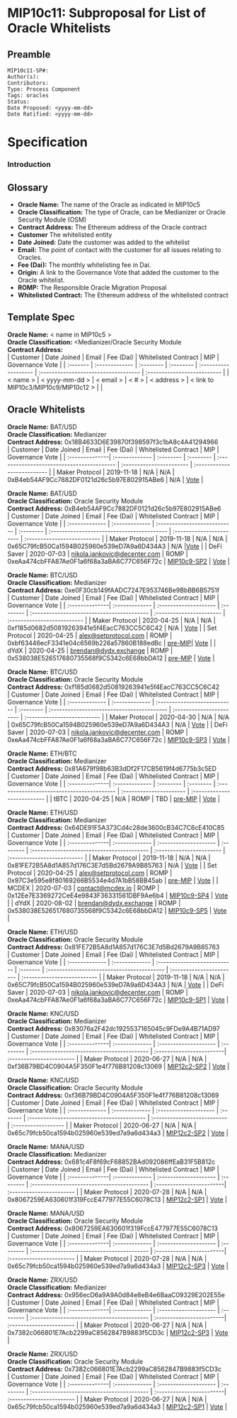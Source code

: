 # MIP10c11: Subproposal for List of Oracle Whitelists

## Preamble
```
MIP10c11-SP#: 
Author(s):
Contributors:
Type: Process Component
Tags: oracles
Status:
Date Proposed: <yyyy-mm-dd>
Date Ratified: <yyyy-mm-dd>
```

# Specification

### Introduction

## Glossary

- **Oracle Name:** The name of the Oracle as indicated in MIP10c5
- **Oracle Classification:** The type of Oracle, can be Medianizer or Oracle Security Module (OSM)
- **Contract Address:** The Ethereum address of the Oracle contract
- **Customer** The whitelisted entity
- **Date Joined:** Date the customer was added to the whitelist
- **Email:** The point of contact with the customer for all issues relating to Oracles.
- **Fee (Dai):**  The monthly whitelisting fee in Dai.
- **Origin:** A link to the Governance Vote that added the customer to the Oracle whitelist.
- **ROMP:** The Responsible Oracle Migration Proposal
- **Whitelisted Contract:** The Ethereum address of the whitelisted contract 

## Template Spec

**Oracle Name:** < name in MIP10c5 >    
**Oracle Classification:** <Medianizer/Oracle Security Module   
**Contract Address:**    
| Customer |  Date Joined   |   Email   | Fee (Dai) | Whitelisted Contract |                  MIP                 |       Governance Vote       |
| :------- | :------------- | :-------- | :-------- | :------------------- | :----------------------------------- | :-------------------------- |
| < name > | < yyyy-mm-dd > | < email > |   < # >   |     < address >      | < link to MIP10c3/MIP10c9/MIP10c12 > | <link to governance vote >  |

## Oracle Whitelists

**Oracle Name:** BAT/USD    
**Oracle Classification:** Medianizer   
**Contract Address:** 0x18B4633D6E39870f398597f3c1bA8c4A41294966   
|     Customer   |  Date Joined   |   Email   | Fee (Dai) |             Whitelisted Contract           |           MIP            |        Governance Vote      |
| :--------------| :------------- | :-------- | :-------- | :----------------------------------------- | :----------------------- | :-------------------------- |
| Maker Protocol |   2019-11-18   |    N/A    |    N/A    | 0xB4eb54AF9Cc7882DF0121d26c5b97E802915ABe6 |          N/A             | [Vote](https://mkrgov.science/executive/0xf44113760c4f70afeeb412c63bc713b13e6e202e) |

**Oracle Name:** BAT/USD    
**Oracle Classification:** Oracle Security Module    
**Contract Address:** 0xB4eb54AF9Cc7882DF0121d26c5b97E802915ABe6   
|    Customer    |  Date Joined   |             Email            | Fee (Dai) |              Whitelisted Contract          |           MIP            |        Governance Vote      |
| :------------- | :------------- | :--------------------------- | :-------- | :----------------------------------------- | :----------------------- | :-------------------------- |
| Maker Protocol |   2019-11-18   |              N/A             |    N/A    | 0x65C79fcB50Ca1594B025960e539eD7A9a6D434A3 |           N/A            |[Vote](https://mkrgov.science/executive/0xf44113760c4f70afeeb412c63bc713b13e6e202e) |
|   DeFi Saver   |   2020-07-03   | nikola.jankovic@decenter.com |    ROMP   | 0xeAa474cbFFA87Ae0F1a6f68a3aBA6C77C656F72c | [MIP10c9-SP2](https://github.com/makerdao/mips/blob/master/MIP10/MIP10c9-Subproposals/MIP10c9-SP2.md) | [Vote](https://mkrgov.science/executive/0x057d35a858d6350d10f714785baf5c07703dbd4c) |

**Oracle Name:** BTC/USD    
**Oracle Classification:** Medianizer   
**Contract Address:** 0xe0F30cb149fAADC7247E953746Be9BbBB6B5751f   
|     Customer   |  Date Joined   |           Email       | Fee (Dai) |             Whitelisted Contract           |           MIP            |        Governance Vote      |
| :--------------| :------------- | :-------------------- | :-------- | :----------------------------------------- | :----------------------- | :-------------------------- |
| Maker Protocol |   2020-04-25   |          N/A          |    N/A    | 0xf185d0682d50819263941e5f4EacC763CC5C6C42 | N/A | [Vote](https://mkrgov.science/executive/0x872c49c9e90e4ac7f84452ca52161fddc849246e) |
|  Set Protocol  |   2020-04-25   | alex@setprotocol.com  |    ROMP   | 0xbf63446ecF3341e04c6569b226a57860B188edBc | [pre-MIP](https://forum.makerdao.com/t/proposal-btcusd-oracle-set-protocol-dydx/2011)| [Vote](https://mkrgov.science/executive/0x3526a5858aa91c058a7084ae8ab6d323d2baebb8) |
|      dYdX      |   2020-04-25   | brendan@dydx.exchange |    ROMP   | 0x538038E526517680735568f9C5342c6E68bbDA12 | [pre-MIP](https://forum.makerdao.com/t/proposal-btcusd-oracle-set-protocol-dydx/2011) | [Vote](https://mkrgov.science/executive/0x3526a5858aa91c058a7084ae8ab6d323d2baebb8) |

**Oracle Name:** BTC/USD    
**Oracle Classification:** Oracle Security Module    
**Contract Address:** 0xf185d0682d50819263941e5f4EacC763CC5C6C42   
|    Customer    |  Date Joined   |             Email            | Fee (Dai) |              Whitelisted Contract          |           MIP            |        Governance Vote      |
| :------------- | :------------- | :--------------------------- | :-------- | :----------------------------------------- | :----------------------- | :-------------------------- |
| Maker Protocol |   2020-04-30   |              N/A             |    N/A    | 0x65C79fcB50Ca1594B025960e539eD7A9a6D434A3 |           N/A            | [Vote](https://mkrgov.science/executive/0x872c49c9e90e4ac7f84452ca52161fddc849246e) |
|   DeFi Saver   |   2020-07-03   | nikola.jankovic@decenter.com |    ROMP   | 0xeAa474cbFFA87Ae0F1a6f68a3aBA6C77C656F72c | [MIP10c9-SP3](https://github.com/makerdao/mips/blob/master/MIP10/MIP10c9-Subproposals/MIP10c9-SP3.md) | [Vote](https://mkrgov.science/executive/0x057d35a858d6350d10f714785baf5c07703dbd4c) |

**Oracle Name:** ETH/BTC   
**Oracle Classification:** Medianizer   
**Contract Address:** 0x81A679f98b63B3dDf2F17CB5619f4d6775b3c5ED   
|     Customer   |  Date Joined   |   Email   | Fee (Dai) |             Whitelisted Contract           |          MIP            |        Governance Vote      |
| :--------------| :------------- | :-------- | :-------- | :----------------------------------------- | :---------------------- | :-------------------------- |
|      tBTC      |   2020-04-25   |    N/A    |   ROMP    |                      TBD                   | [pre-MIP](https://forum.makerdao.com/t/proposal-ethbtc-oracle-tbtc/2010) | [Vote](https://mkrgov.science/executive/0x3526a5858aa91c058a7084ae8ab6d323d2baebb8) |

**Oracle Name:** ETH/USD  
**Oracle Classification:** Medianizer   
**Contract Address:** 0x64DE91F5A373Cd4c28de3600cB34C7C6cE410C85   
|     Customer   |  Date Joined   |            Email      | Fee (Dai) |             Whitelisted Contract           |           MIP            |        Governance Vote      |
| :--------------| :------------- | :-------------------- | :-------- | :----------------------------------------- | :----------------------- | :-------------------------- |
| Maker Protocol |   2019-11-18   |           N/A         |    N/A    | 0x81FE72B5A8d1A857d176C3E7d5Bd2679A9B85763 |          N/A             | [Vote](https://mkrgov.science/executive/0xf44113760c4f70afeeb412c63bc713b13e6e202e) |
|  Set Protocol  |   2020-04-25   | alex@setprotocol.com  |   ROMP    | 0x97C3e595e8f80169266B5534e4d7A1bB58BB45ab | [pre-MIP](https://forum.makerdao.com/t/proposal-whitelist-set-protocol-on-ethusd-oracle/2013) | [Vote](https://mkrgov.science/executive/0x3526a5858aa91c058a7084ae8ab6d323d2baebb8) |
|     MCDEX      |   2020-07-03   |    contact@mcdex.io   |   ROMP    | 0x12Ee7E3369272CeE4e9843F36331561DBF9Ae6b4 | [MIP10c9-SP4](https://github.com/makerdao/mips/blob/master/MIP10/MIP10c9-Subproposals/MIP10c9-SP4.md) | [Vote](https://mkrgov.science/executive/0x057d35a858d6350d10f714785baf5c07703dbd4c)  |
|      dYdX      |   2020-08-02   | brendan@dydx.exchange |   ROMP    | 0x538038E526517680735568f9C5342c6E68bbDA12 | [MIP10c9-SP5](https://github.com/makerdao/mips/blob/master/MIP10/MIP10c9-Subproposals/MIP10c9-SP5.md) | [Vote](https://mkrgov.science/executive/0xf132619f3aa8fc35b256c089097e91a0c2b3902a)  |

**Oracle Name:** ETH/USD  
**Oracle Classification:** Oracle Security Module   
**Contract Address:** 0x81FE72B5A8d1A857d176C3E7d5Bd2679A9B85763   
|    Customer    |  Date Joined   |            Email             | Fee (Dai) |              Whitelisted Contract          |           MIP            |        Governance Vote      |
| :------------- | :------------- | :--------------------------- | :-------  | :----------------------------------------- | :----------------------- | :-------------------------- |
| Maker Protocol |   2019-11-18   |              N/A             |    N/A    | 0x65C79fcB50Ca1594B025960e539eD7A9a6D434A3 |           N/A            | [Vote](https://mkrgov.science/executive/0xf44113760c4f70afeeb412c63bc713b13e6e202e) |
|   DeFi Saver   |   2020-07-03   | nikola.jankovic@decenter.com |   ROMP    | 0xeAa474cbFFA87Ae0F1a6f68a3aBA6C77C656F72c | [MIP10c9-SP1](https://github.com/makerdao/mips/blob/master/MIP10/MIP10c9-Subproposals/MIP10c9-SP1.md ) | [Vote](https://mkrgov.science/executive/0x057d35a858d6350d10f714785baf5c07703dbd4c) |

**Oracle Name:** KNC/USD  
**Oracle Classification:** Medianizer   
**Contract Address:** 0x83076a2F42dc1925537165045c9FDe9A4B71AD97   
|     Customer   |  Date Joined   |            Email      | Fee (Dai) |             Whitelisted Contract           |           MIP            |      Governance Vote     |
| :--------------| :------------- | :-------------------- | :-------- | :----------------------------------------- | :------------------------| :----------------------- |
| Maker Protocol |   2020-06-27   |              N/A      |    N/A    | 0xf36B79BD4C0904A5F350F1e4f776B81208c13069 | [MIP12c2-SP2](https://github.com/makerdao/mips/blob/master/MIP12/MIP12c2-Subproposals/MIP12c2-SP2.md) | [Vote](https://mkrgov.science/executive/0x9ef95251233e0586bf3b17f14d31e2a756454a0d) |

**Oracle Name:** KNC/USD  
**Oracle Classification:** Oracle Security Module   
**Contract Address:** 0xf36B79BD4C0904A5F350F1e4f776B81208c13069   
|    Customer    |  Date Joined   |            Email      | Fee (Dai) |              Whitelisted Contract          |             MIP             |    Governance Vote  |
| :------------- | :------------- | :-------------------- | :-------  | :----------------------------------------- | :-------------------------- | :------------------ |
| Maker Protocol |   2020-06-27   |              N/A      |    N/A    | 0x65c79fcb50ca1594b025960e539ed7a9a6d434a3 | [MIP12c2-SP2](https://github.com/makerdao/mips/blob/master/MIP12/MIP12c2-Subproposals/MIP12c2-SP2.md) | [Vote](https://mkrgov.science/executive/0x9ef95251233e0586bf3b17f14d31e2a756454a0d) |

**Oracle Name:** MANA/USD  
**Oracle Classification:** Medianizer   
**Contract Address:** 0x681c4F8f69cF68852BAd092086ffEaB31F5B812c   
|     Customer   |  Date Joined   |            Email      | Fee (Dai) |             Whitelisted Contract           |           MIP            |      Governance Vote     |
| :--------------| :------------- | :-------------------- | :-------- | :----------------------------------------- | :------------------------| :----------------------- |
| Maker Protocol |   2020-07-28   |              N/A      |    N/A    | 0x8067259EA630601f319FccE477977E55C6078C13  | [MIP12c2-SP1](https://github.com/makerdao/mips/blob/master/MIP12/MIP12c2-Subproposals/MIP12c2-SP1.md) | [Vote](https://mkrgov.science/executive/0xf67de12cab72a3f3a2ece4caa99c53eb0ddff75d) |

**Oracle Name:** MANA/USD  
**Oracle Classification:** Oracle Security Module   
**Contract Address:** 0x8067259EA630601f319FccE477977E55C6078C13   
|     Customer   |  Date Joined   |            Email      | Fee (Dai) |             Whitelisted Contract           |           MIP            |      Governance Vote     |
| :--------------| :------------- | :-------------------- | :-------- | :----------------------------------------- | :------------------------| :----------------------- |
| Maker Protocol |   2020-07-28   |              N/A      |    N/A    | 0x65c79fcb50ca1594b025960e539ed7a9a6d434a3 | [MIP12c2-SP3](https://github.com/makerdao/mips/blob/master/MIP12/MIP12c2-Subproposals/MIP12c2-SP2.md) | [Vote](https://mkrgov.science/executive/0xf67de12cab72a3f3a2ece4caa99c53eb0ddff75d) |


**Oracle Name:** ZRX/USD  
**Oracle Classification:** Medianizer   
**Contract Address:** 0x956ecD6a9A9A0d84e8eB4e6BaaC09329E202E55e   
|     Customer   |  Date Joined   |            Email      | Fee (Dai) |             Whitelisted Contract           |           MIP            |      Governance Vote     |
| :--------------| :------------- | :-------------------- | :-------- | :----------------------------------------- | :------------------------| :----------------------- |
| Maker Protocol |   2020-06-27   |              N/A      |    N/A    | 0x7382c066801E7Acb2299aC8562847B9883f5CD3c | [MIP12c2-SP3](https://github.com/makerdao/mips/blob/master/MIP12/MIP12c2-Subproposals/MIP12c2-SP2.md) | [Vote](https://mkrgov.science/executive/0x9ef95251233e0586bf3b17f14d31e2a756454a0d) |


**Oracle Name:** ZRX/USD  
**Oracle Classification:** Oracle Security Module   
**Contract Address:** 0x7382c066801E7Acb2299aC8562847B9883f5CD3c   
|     Customer   |  Date Joined   |            Email      | Fee (Dai) |             Whitelisted Contract           |           MIP            |      Governance Vote     |
| :--------------| :------------- | :-------------------- | :-------- | :----------------------------------------- | :------------------------| :----------------------- |
| Maker Protocol |   2020-06-27   |              N/A      |    N/A    | 0x65c79fcb50ca1594b025960e539ed7a9a6d434a3 | [MIP12c2-SP1](https://github.com/makerdao/mips/blob/master/MIP12/MIP12c2-Subproposals/MIP12c2-SP1.md) | [Vote](https://mkrgov.science/executive/0x9ef95251233e0586bf3b17f14d31e2a756454a0d) |